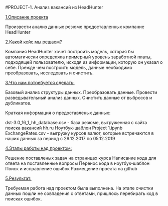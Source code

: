 #PROJECT-1. Анализ вакансий из HeadHunter

[1.Описание проекта]()

Произвести анализ данных резюме предоставленных компание HeadHunter

[2.Какой кейс мы решаем?]()

Компания HeadHunter хочет построить модель, которая бы автоматически определяла примерный уровень заработной платы, подходящей пользователю, исходя из информации, которую он указал о себе. Прежде чем построить модель, данные необходимо преобразовать, исследовать и очистить.

[3.Что нам потребуется сделать:]()

Базовый анализ структуры данных.
Преобразовать данные.
Провести разведывательный анализ данных.
Очистить данные от выбросов и дубликатов.

Краткая информация о предоставленых данных:

dst-3.0_16_1_hh_database.csv - база резюме, выгруженная с сайта поиска вакансий hh.ru
Ноутбук-шаблон Project 1.ipynb
ExchangeRates.csv - выгрузку курсов валют, которые встречаются в наших данных за период с 29.12.2017 по 05.12.2019

[4.Этапы работы над проектом:]()

Решение поставленых задач на страницах курса
Написание кода для ответа на поставленные вопросы
Перенос кода в ноутбук-шаблон
Поиск и исправление ошибок
Размещение проекта на github

[5.Результат:]()

Требуемая работа над проектом была выполнена. На этапе очистки данных пошли не совпадения с ответами, пришлось перебирать код в поисках ошибок.